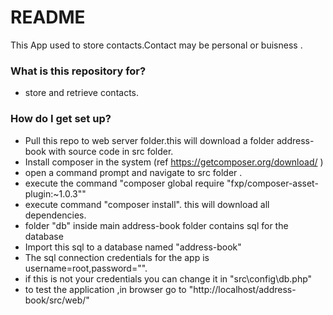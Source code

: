 # README #

This App used to store contacts.Contact may be personal or buisness .

### What is this repository for? ###

* store and retrieve contacts.

### How do I get set up? ###

* Pull this repo to web server folder.this will download a folder address-book with source code in src folder.
* Install composer in the system (ref https://getcomposer.org/download/ )
* open a command prompt and navigate to src folder .
* execute the command "composer global require "fxp/composer-asset-plugin:~1.0.3""
* execute command "composer install". this will download all dependencies.
* folder "db" inside main address-book folder contains sql for the database
* Import this sql to a database named "address-book"
* The sql connection credentials for the app is username=root,password="".
* if this is not your credentials you can change it in "src\config\db.php"
* to test the application ,in browser go to "http://localhost/address-book/src/web/"

